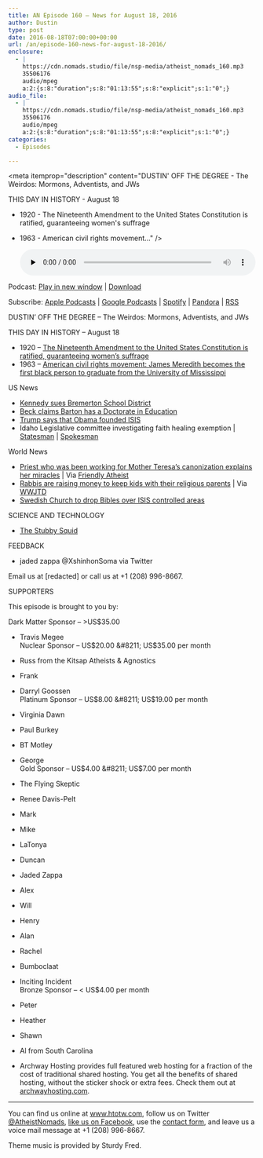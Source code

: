 ```yaml
---
title: AN Episode 160 – News for August 18, 2016
author: Dustin
type: post
date: 2016-08-18T07:00:00+00:00
url: /an/episode-160-news-for-august-18-2016/
enclosure:
  - |
    https://cdn.nomads.studio/file/nsp-media/atheist_nomads_160.mp3
    35506176
    audio/mpeg
    a:2:{s:8:"duration";s:8:"01:13:55";s:8:"explicit";s:1:"0";}
audio_file:
  - |
    https://cdn.nomads.studio/file/nsp-media/atheist_nomads_160.mp3
    35506176
    audio/mpeg
    a:2:{s:8:"duration";s:8:"01:13:55";s:8:"explicit";s:1:"0";}
categories:
  - Episodes

---
```

<div itemscope itemtype="http://schema.org/AudioObject">
  <meta itemprop="name" content=" episode 160 &#8211; News for August 18, 2016" />
  
  <meta itemprop="uploadDate" content="2016-08-18T01:00:00-06:00" />
  
  <meta itemprop="encodingFormat" content="audio/mpeg" />
  
  <meta itemprop="duration" content="PT1H13M55S" />
  
  <meta itemprop="description" content="DUSTIN' OFF THE DEGREE - The Weirdos: Mormons, Adventists, and JWs

THIS DAY IN HISTORY - August 18
* 1920 - The Nineteenth Amendment to the United States Constitution is ratified, guaranteeing women's suffrage
* 1963 - American civil rights movement..." />
  
  <meta itemprop="contentUrl" content="https://dts.podtrac.com/redirect.mp3/cdn.nomads.studio/file/nsp-media/atheist_nomads_160.mp3" />
  
  <meta itemprop="contentSize" content="33.9" />
  </p> 
  
  <div class="powerpress_player" id="powerpress_player_8419">
    <audio class="wp-audio-shortcode" id="audio-5071-163" preload="none" style="width: 100%;" controls="controls"><source type="audio/mpeg" src="https://dts.podtrac.com/redirect.mp3/cdn.nomads.studio/file/nsp-media/atheist_nomads_160.mp3?_=163" /><a href="https://dts.podtrac.com/redirect.mp3/cdn.nomads.studio/file/nsp-media/atheist_nomads_160.mp3">https://dts.podtrac.com/redirect.mp3/cdn.nomads.studio/file/nsp-media/atheist_nomads_160.mp3</a></audio>
  </div>
</div>

<p class="powerpress_links powerpress_links_mp3">
  Podcast: <a href="https://dts.podtrac.com/redirect.mp3/cdn.nomads.studio/file/nsp-media/atheist_nomads_160.mp3" class="powerpress_link_pinw" target="_blank" title="Play in new window" onclick="return powerpress_pinw('https://htotw.com/?powerpress_pinw=5071-podcast');" rel="nofollow">Play in new window</a> | <a href="https://dts.podtrac.com/redirect.mp3/cdn.nomads.studio/file/nsp-media/atheist_nomads_160.mp3" class="powerpress_link_d" title="Download" rel="nofollow" download="atheist_nomads_160.mp3">Download</a>
</p>

<p class="powerpress_links powerpress_subscribe_links">
  Subscribe: <a href="https://podcasts.apple.com/us/podcast/humanists-take-on-the-world/id530050098?mt=2&ls=1" class="powerpress_link_subscribe powerpress_link_subscribe_itunes" target="_blank" title="Subscribe on Apple Podcasts" rel="nofollow">Apple Podcasts</a> | <a href="https://www.google.com/podcasts?feed=aHR0cDovL2F0aGVpc3Rub21hZHMubGlic3luLmNvbS9yc3M%3D" class="powerpress_link_subscribe powerpress_link_subscribe_googleplay" target="_blank" title="Subscribe on Google Podcasts" rel="nofollow">Google Podcasts</a> | <a href="https://open.spotify.com/show/3LzK2xZGike6Tc1GEMtMbr?si=LieN9SNuTpq96smuaUsH8A" class="powerpress_link_subscribe powerpress_link_subscribe_spotify" target="_blank" title="Subscribe on Spotify" rel="nofollow">Spotify</a> | <a href="https://www.pandora.com/podcast/atheist-nomads/PC:10122?corr=62071012&part=ug" class="powerpress_link_subscribe powerpress_link_subscribe_pandora" target="_blank" title="Subscribe on Pandora" rel="nofollow">Pandora</a> | <a href="https://htotw.com/feed/podcast/" class="powerpress_link_subscribe powerpress_link_subscribe_rss" target="_blank" title="Subscribe via RSS" rel="nofollow">RSS</a>
</p>

DUSTIN&#8217; OFF THE DEGREE &#8211; The Weirdos: Mormons, Adventists, and JWs

THIS DAY IN HISTORY &#8211; August 18  
* 1920 &#8211; <a href="https://en.wikipedia.org/wiki/Nineteenth_Amendment_to_the_United_States_Constitution" target="_blank" rel="noopener">The Nineteenth Amendment to the United States Constitution is ratified, guaranteeing women&#8217;s suffrage</a>  
* 1963 &#8211; <a href="https://en.wikipedia.org/wiki/James_Meredith" target="_blank" rel="noopener">American civil rights movement: James Meredith becomes the first black person to graduate from the University of Mississippi</a>

US News  
* <a href="http://www.kitsapsun.com/news/coach-kennedy-files-suit-against-bremerton-school-district-39a631df-e529-7566-e053-0100007f703e-389616991.html" target="_blank" rel="noopener">Kennedy sues Bremerton School District</a>  
* <a href="http://www.rightwingwatch.org/content/thats-what-they-claim-david-barton-falsely-tells-glenn-beck-he-has-doctorate-education" target="_blank" rel="noopener">Beck claims Barton has a Doctorate in Education</a>  
* <a href="http://www.nbcnewyork.com/news/national-international/Donald-Trump-Says-Obama-Founder-of-ISIS-Clinton-Co-Founder-Florida-Rally-389808731.html" target="_blank" rel="noopener">Trump says that Obama founded ISIS</a>  
* Idaho Legislative committee investigating faith healing exemption | <a href="http://www.idahostatesman.com/news/politics-government/state-politics/article93800767.html" target="_blank" rel="noopener">Statesman</a> | <a href="http://www.spokesman.com/blogs/boise/2016/aug/04/faith-healing-practitioner-our-goal-eternity-it-isnt-here/" target="_blank" rel="noopener">Spokesman</a>

World News  
* <a href="http://www.nytimes.com/2016/08/14/world/europe/mother-teresas-sainthood-priest.html" target="_blank" rel="noopener">Priest who was been working for Mother Teresa’s canonization explains her miracles</a> | Via <a href="http://www.patheos.com/blogs/friendlyatheist/2016/08/15/this-is-a-horrible-explanation-of-how-we-know-mother-teresa-performed-miracles/" target="_blank" rel="noopener">Friendly Atheist</a>  
* <a href="http://www.independent.co.uk/news/uk/home-news/ultra-orthodox-jews-launch-million-pound-fundraising-campaign-to-fight-converts-child-custody-cases-a7190281.html" target="_blank" rel="noopener">Rabbis are raising money to keep kids with their religious parents</a> | Via <a href="http://www.patheos.com/blogs/wwjtd/2016/08/british-rabbis-raising-1000000-to-try-and-take-children-from-parents-who-have-left-the-faith/" target="_blank" rel="noopener">WWJTD</a>  
* <a href="http://www.msn.com/en-us/news/world/church-to-drop-bibles-over-isis-controlled-areas/ar-BBvq5sv?li=BBnbcA1" target="_blank" rel="noopener">Swedish Church to drop Bibles over ISIS controlled areas</a>

SCIENCE AND TECHNOLOGY  
* <a href="http://www.livescience.com/55776-googly-eyed-stubby-squid-spotted.html" target="_blank" rel="noopener">The Stubby Squid</a>

FEEDBACK  
* jaded zappa @XshinhonSoma via Twitter

Email us at [redacted] or call us at +1 (208) 996-8667.

SUPPORTERS

This episode is brought to you by:

Dark Matter Sponsor &#8211; >US$35.00  
* Travis Megee  
Nuclear Sponsor &#8211; US$20.00 &#8211; US$35.00 per month  
* Russ from the Kitsap Atheists & Agnostics  
* Frank  
* Darryl Goossen  
Platinum Sponsor &#8211; US$8.00 &#8211; US$19.00 per month  
* Virginia Dawn  
* Paul Burkey  
* BT Motley  
* George  
Gold Sponsor &#8211; US$4.00 &#8211; US$7.00 per month  
* The Flying Skeptic  
* Renee Davis-Pelt  
* Mark  
* Mike  
* LaTonya  
* Duncan  
* Jaded Zappa  
* Alex  
* Will  
* Henry  
* Alan  
* Rachel  
* Bumboclaat  
* Inciting Incident  
Bronze Sponsor &#8211; < US$4.00 per month  
* Peter  
* Heather  
* Shawn  
* Al from South Carolina

* Archway Hosting provides full featured web hosting for a fraction of the cost of traditional shared hosting. You get all the benefits of shared hosting, without the sticker shock or extra fees. Check them out at <a href="http://archwayhosting.com/" target="_blank" rel="noopener">archwayhosting.com</a>.

<hr width="500" />

You can find us online at <a href="https://www.htotw.com/" target="_blank" rel="noopener">www.htotw.com</a>, follow us on Twitter <a href="https://htotw.com/twitter" target="_blank" rel="noopener">@AtheistNomads</a>, <a href="https://htotw.com/facebook" target="_blank" rel="noopener">like us on Facebook</a>, use the [contact form](https://htotw.com/contact), and leave us a voice mail message at +1 (208) 996-8667.

Theme music is provided by Sturdy Fred.